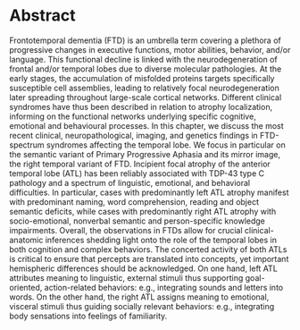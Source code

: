 Abstract
=======================

Frontotemporal dementia (FTD) is an umbrella term covering a plethora of progressive changes in executive functions, motor abilities, behavior, and/or language. This functional decline is linked with the neurodegeneration of frontal and/or temporal lobes due to diverse molecular pathologies. At the early stages, the accumulation of misfolded proteins targets specifically susceptible cell assemblies, leading to relatively focal neurodegeneration later spreading throughout large-scale cortical networks. Different clinical syndromes have thus been described in relation to atrophy localization, informing on the functional networks underlying specific cognitive, emotional and behavioural processes. 
In this chapter, we discuss the most recent clinical, neuropathological, imaging, and genetics findings in FTD-spectrum syndromes affecting the temporal lobe. We focus in particular on the semantic variant of Primary Progressive Aphasia and its mirror image, the right temporal variant of FTD. Incipient focal atrophy of the anterior temporal lobe (ATL) has been reliably associated with TDP-43 type C pathology and a spectrum of linguistic, emotional, and behavioral difficulties. In particular, cases with predominantly left ATL atrophy manifest with predominant naming, word comprehension, reading and object semantic deficits, while cases with predominantly right ATL atrophy with socio-emotional, nonverbal semantic and person-specific knowledge impairments. 
Overall, the observations in FTDs allow for crucial clinical-anatomic inferences shedding light onto the role of the temporal lobes in both cognition and complex behaviors. The concerted activity of both ATLs is critical to ensure that percepts are translated into concepts, yet important hemispheric differences should be acknowledged. On one hand, left ATL attributes meaning to linguistic, external stimuli thus supporting goal-oriented, action-related behaviors: e.g., integrating sounds and letters into words. On the other hand, the right ATL assigns meaning to emotional, visceral stimuli thus guiding socially relevant behaviors: e.g., integrating body sensations into feelings of familiarity. 
